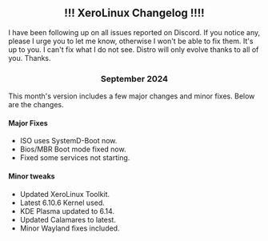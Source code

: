 <h2 align="center">!!! XeroLinux Changelog !!!!</h2>

I have been following up on all issues reported on Discord. If you notice any, please I urge you to let me know, otherwise I won't be able to fix them. It's up to you. I can't fix what I do not see. Distro will only evolve thanks to all of you. Thanks.

<h3 align="center">September 2024</h3>

This month's version includes a few major changes and minor fixes.  Below are the changes.

#### Major Fixes

- ISO uses SystemD-Boot now.
- Bios/MBR Boot mode fixed now.
- Fixed some services not starting.

#### Minor tweaks

- Updated XeroLinux Toolkit.
- Latest 6.10.6 Kernel used.
- KDE Plasma updated to 6.14.
- Updated Calamares to latest.
- Minor Wayland fixes included.
